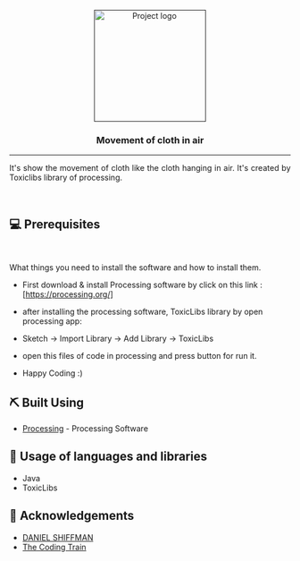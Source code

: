 <p align="center">
  <a href="" rel="noopener">
 <img width=200px height=200px src="https://i.imgur.com/6wj0hh6.jpg" alt="Project logo"></a>
</p>

<h3 align="center">Movement of cloth in air</h3>

<div align="center">

</div>

---

<p align="justify"> 
It's show the movement of cloth like the cloth hanging in air. It's created by Toxiclibs library of processing.
    <br> 
</p>

<br>

## 💻 Prerequisites

<br>

What things you need to install the software and how to install them.

- First download & install <span  >Processing</span> software by click on this link : [https://processing.org/]

- after installing the processing software, ToxicLibs library by open processing app:

- Sketch -> Import Library -> Add Library -> ToxicLibs

- open this files of code in processing and press button for run it.

- Happy Coding :)

## ⛏️ Built Using <a name = "built_using"></a>

- [Processing](https://processing.org/) - Processing Software

## 🎈 Usage of languages and libraries

- Java
- ToxicLibs

## 🎉 Acknowledgements <a name = "acknowledgement"></a>

- <a href="https://shiffman.net/" target="_blank">DANIEL SHIFFMAN</a>
- <a href="https://www.youtube.com/c/TheCodingTrain" target="_blank">The Coding Train</a>

